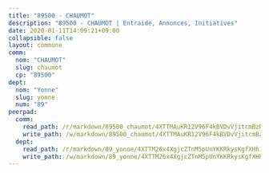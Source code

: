 ```yaml
---
title: "89500 - CHAUMOT"
description: "89500 - CHAUMOT | Entraide, Annonces, Initiatives"
date: 2020-01-11T14:09:21+09:00
collapsible: false
layout: commune
comm:
  nom: "CHAUMOT"
  slug: chaumot
  cp: "89500"
dept:
  nom: "Yonne"
  slug: yonne
  num: "89"
peerpad:
  comm:
    read_path: /r/markdown/89500_chaumot/4XTTMAuKR12V96F4kBVDvVjitcmBzRt2g2zk2NPtQkzCsjXyT
    write_path: /w/markdown/89500_chaumot/4XTTMAuKR12V96F4kBVDvVjitcmBzRt2g2zk2NPtQkzCsjXyT-K3TgTe1xYaUSec6sdLW9AFi1d2EQs4H3kxXctuJKxDWHRqZ3Qd4LG9KpCKh9MUyT8i7Wev5u4j6iadhDHeZeMhwtKmNSmjzWEHLmFKB3eWYPXp4532fDnkGnjkfyxRRAkcrbns29
  dept:
    read_path: /r/markdown/89_yonne/4XTTM26x4XgjcZTnM5pUnYKKRkysKgfXHh1wiigoPHqn9LDKB
    write_path: /w/markdown/89_yonne/4XTTM26x4XgjcZTnM5pUnYKKRkysKgfXHh1wiigoPHqn9LDKB-K3TgU4xaMVqzoRnPJNyddApuMoWvJyHL35bzooauYvdhG3MLg3ikjpoueq9BDtqVP4hJBQxpPxix2gohzXyST9tZPnEkyXpDMdHiAFpx7EU6e8WgvFk7NPsBQepM8o13bG9dyqq7
---
```


